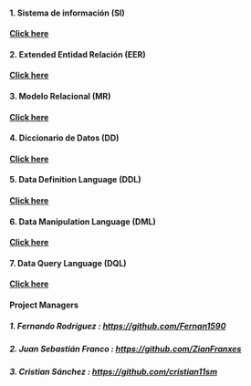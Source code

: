 
#### 1. Sistema de información (SI)
#### [Click here](https://github.com/Proyecto1K2024Grupo5/1-K_Proyecto_Gimnasio/blob/main/src/Docs/1.%20SI.md)

#### 2. Extended Entidad Relación (EER)
#### [Click here](https://github.com/Proyecto1K2024Grupo5/1-K_Proyecto_Gimnasio/blob/main/src/Docs/2.%20EER.md)

#### 3. Modelo Relacional (MR)
#### [Click here](https://github.com/Proyecto1K2024Grupo5/1-K_Proyecto_Gimnasio/blob/main/src/Docs/3.%20MR.md)

#### 4. Diccionario de Datos (DD)
#### [Click here](https://github.com/Proyecto1K2024Grupo5/1-K_Proyecto_Gimnasio/blob/main/src/Docs/4.%20DD.md)

#### 5. Data Definition Language (DDL)
#### [Click here](https://github.com/Proyecto1K2024Grupo5/1-K_Proyecto_Gimnasio/blob/main/src/Docs/5.%20DDL.md)

#### 6. Data Manipulation Language (DML)
#### [Click here](https://github.com/Proyecto1K2024Grupo5/1-K_Proyecto_Gimnasio/blob/main/src/Docs/5.%20DML.md)

#### 7. Data Query Language (DQL)
#### [Click here](https://github.com/Proyecto1K2024Grupo5/1-K_Proyecto_Gimnasio/blob/main/src/Docs/7.%20DQL.md)

#### Project Managers
##### 1. Fernando Rodríguez : https://github.com/Fernan1590
  
##### 2. Juan Sebastián Franco : https://github.com/ZianFranxes
  
##### 3. Cristian Sánchez : https://github.com/cristian11sm
   


